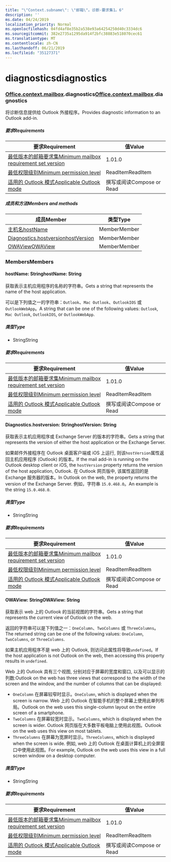 ```yaml
---
title: "\"Context.subname\": \"邮箱\"。诊断-要求集1。6"
description: ''
ms.date: 04/24/2019
localization_priority: Normal
ms.openlocfilehash: 04fd4af8e35b2a538e93a64254250d40c3334dc6
ms.sourcegitcommit: 382e2735a1295da914f2bfc38883e518070cec61
ms.translationtype: MT
ms.contentlocale: zh-CN
ms.lasthandoff: 06/21/2019
ms.locfileid: "35127371"
---
```

# <a name="diagnostics"></a><span data-ttu-id="60e56-102">diagnostics</span><span class="sxs-lookup"><span data-stu-id="60e56-102">diagnostics</span></span>

### <a name="officeofficemdcontextofficecontextmdmailboxofficecontextmailboxmddiagnostics"></a><span data-ttu-id="60e56-103">[Office](Office.md)[.context](Office.context.md)[.mailbox](Office.context.mailbox.md).diagnostics</span><span class="sxs-lookup"><span data-stu-id="60e56-103">[Office](Office.md)[.context](Office.context.md)[.mailbox](Office.context.mailbox.md).diagnostics</span></span>

<span data-ttu-id="60e56-104">将诊断信息提供给 Outlook 外接程序。</span><span class="sxs-lookup"><span data-stu-id="60e56-104">Provides diagnostic information to an Outlook add-in.</span></span>

##### <a name="requirements"></a><span data-ttu-id="60e56-105">要求</span><span class="sxs-lookup"><span data-stu-id="60e56-105">Requirements</span></span>

|<span data-ttu-id="60e56-106">要求</span><span class="sxs-lookup"><span data-stu-id="60e56-106">Requirement</span></span>| <span data-ttu-id="60e56-107">值</span><span class="sxs-lookup"><span data-stu-id="60e56-107">Value</span></span>|
|---|---|
|[<span data-ttu-id="60e56-108">最低版本的邮箱要求集</span><span class="sxs-lookup"><span data-stu-id="60e56-108">Minimum mailbox requirement set version</span></span>](/office/dev/add-ins/reference/requirement-sets/outlook-api-requirement-sets)| <span data-ttu-id="60e56-109">1.0</span><span class="sxs-lookup"><span data-stu-id="60e56-109">1.0</span></span>|
|[<span data-ttu-id="60e56-110">最低权限级别</span><span class="sxs-lookup"><span data-stu-id="60e56-110">Minimum permission level</span></span>](/outlook/add-ins/understanding-outlook-add-in-permissions)| <span data-ttu-id="60e56-111">ReadItem</span><span class="sxs-lookup"><span data-stu-id="60e56-111">ReadItem</span></span>|
|[<span data-ttu-id="60e56-112">适用的 Outlook 模式</span><span class="sxs-lookup"><span data-stu-id="60e56-112">Applicable Outlook mode</span></span>](/outlook/add-ins/#extension-points)| <span data-ttu-id="60e56-113">撰写或阅读</span><span class="sxs-lookup"><span data-stu-id="60e56-113">Compose or Read</span></span>|

##### <a name="members-and-methods"></a><span data-ttu-id="60e56-114">成员和方法</span><span class="sxs-lookup"><span data-stu-id="60e56-114">Members and methods</span></span>

| <span data-ttu-id="60e56-115">成员</span><span class="sxs-lookup"><span data-stu-id="60e56-115">Member</span></span> | <span data-ttu-id="60e56-116">类型</span><span class="sxs-lookup"><span data-stu-id="60e56-116">Type</span></span> |
|--------|------|
| [<span data-ttu-id="60e56-117">主机名</span><span class="sxs-lookup"><span data-stu-id="60e56-117">hostName</span></span>](#hostname-string) | <span data-ttu-id="60e56-118">Member</span><span class="sxs-lookup"><span data-stu-id="60e56-118">Member</span></span> |
| [<span data-ttu-id="60e56-119">Diagnostics.hostversion</span><span class="sxs-lookup"><span data-stu-id="60e56-119">hostVersion</span></span>](#hostversion-string) | <span data-ttu-id="60e56-120">Member</span><span class="sxs-lookup"><span data-stu-id="60e56-120">Member</span></span> |
| [<span data-ttu-id="60e56-121">OWAView</span><span class="sxs-lookup"><span data-stu-id="60e56-121">OWAView</span></span>](#owaview-string) | <span data-ttu-id="60e56-122">Member</span><span class="sxs-lookup"><span data-stu-id="60e56-122">Member</span></span> |

### <a name="members"></a><span data-ttu-id="60e56-123">Members</span><span class="sxs-lookup"><span data-stu-id="60e56-123">Members</span></span>

#### <a name="hostname-string"></a><span data-ttu-id="60e56-124">hostName: String</span><span class="sxs-lookup"><span data-stu-id="60e56-124">hostName: String</span></span>

<span data-ttu-id="60e56-125">获取表示主机应用程序的名称的字符串。</span><span class="sxs-lookup"><span data-stu-id="60e56-125">Gets a string that represents the name of the host application.</span></span>

<span data-ttu-id="60e56-126">可以是下列值之一的字符串：`Outlook`、`Mac Outlook`、`OutlookIOS` 或 `OutlookWebApp`。</span><span class="sxs-lookup"><span data-stu-id="60e56-126">A string that can be one of the following values: `Outlook`, `Mac Outlook`, `OutlookIOS`, or `OutlookWebApp`.</span></span>

##### <a name="type"></a><span data-ttu-id="60e56-127">类型</span><span class="sxs-lookup"><span data-stu-id="60e56-127">Type</span></span>

*   <span data-ttu-id="60e56-128">String</span><span class="sxs-lookup"><span data-stu-id="60e56-128">String</span></span>

##### <a name="requirements"></a><span data-ttu-id="60e56-129">要求</span><span class="sxs-lookup"><span data-stu-id="60e56-129">Requirements</span></span>

|<span data-ttu-id="60e56-130">要求</span><span class="sxs-lookup"><span data-stu-id="60e56-130">Requirement</span></span>| <span data-ttu-id="60e56-131">值</span><span class="sxs-lookup"><span data-stu-id="60e56-131">Value</span></span>|
|---|---|
|[<span data-ttu-id="60e56-132">最低版本的邮箱要求集</span><span class="sxs-lookup"><span data-stu-id="60e56-132">Minimum mailbox requirement set version</span></span>](/office/dev/add-ins/reference/requirement-sets/outlook-api-requirement-sets)| <span data-ttu-id="60e56-133">1.0</span><span class="sxs-lookup"><span data-stu-id="60e56-133">1.0</span></span>|
|[<span data-ttu-id="60e56-134">最低权限级别</span><span class="sxs-lookup"><span data-stu-id="60e56-134">Minimum permission level</span></span>](/outlook/add-ins/understanding-outlook-add-in-permissions)| <span data-ttu-id="60e56-135">ReadItem</span><span class="sxs-lookup"><span data-stu-id="60e56-135">ReadItem</span></span>|
|[<span data-ttu-id="60e56-136">适用的 Outlook 模式</span><span class="sxs-lookup"><span data-stu-id="60e56-136">Applicable Outlook mode</span></span>](/outlook/add-ins/#extension-points)| <span data-ttu-id="60e56-137">撰写或阅读</span><span class="sxs-lookup"><span data-stu-id="60e56-137">Compose or Read</span></span>|

#### <a name="hostversion-string"></a><span data-ttu-id="60e56-138">Diagnostics.hostversion: String</span><span class="sxs-lookup"><span data-stu-id="60e56-138">hostVersion: String</span></span>

<span data-ttu-id="60e56-139">获取表示主机应用程序或 Exchange Server 的版本的字符串。</span><span class="sxs-lookup"><span data-stu-id="60e56-139">Gets a string that represents the version of either the host application or the Exchange Server.</span></span>

<span data-ttu-id="60e56-140">如果邮件外接程序在 Outlook 桌面客户端或 iOS 上运行, 则该`hostVersion`属性返回主机应用程序 (Outlook) 的版本。</span><span class="sxs-lookup"><span data-stu-id="60e56-140">If the mail add-in is running on the Outlook desktop client or iOS, the `hostVersion` property returns the version of the host application, Outlook.</span></span> <span data-ttu-id="60e56-141">在 Outlook 网页版中, 该属性返回的是 Exchange 服务器的版本。</span><span class="sxs-lookup"><span data-stu-id="60e56-141">In Outlook on the web, the property returns the version of the Exchange Server.</span></span> <span data-ttu-id="60e56-142">例如，字符串 `15.0.468.0`。</span><span class="sxs-lookup"><span data-stu-id="60e56-142">An example is the string `15.0.468.0`.</span></span>

##### <a name="type"></a><span data-ttu-id="60e56-143">类型</span><span class="sxs-lookup"><span data-stu-id="60e56-143">Type</span></span>

*   <span data-ttu-id="60e56-144">String</span><span class="sxs-lookup"><span data-stu-id="60e56-144">String</span></span>

##### <a name="requirements"></a><span data-ttu-id="60e56-145">要求</span><span class="sxs-lookup"><span data-stu-id="60e56-145">Requirements</span></span>

|<span data-ttu-id="60e56-146">要求</span><span class="sxs-lookup"><span data-stu-id="60e56-146">Requirement</span></span>| <span data-ttu-id="60e56-147">值</span><span class="sxs-lookup"><span data-stu-id="60e56-147">Value</span></span>|
|---|---|
|[<span data-ttu-id="60e56-148">最低版本的邮箱要求集</span><span class="sxs-lookup"><span data-stu-id="60e56-148">Minimum mailbox requirement set version</span></span>](/office/dev/add-ins/reference/requirement-sets/outlook-api-requirement-sets)| <span data-ttu-id="60e56-149">1.0</span><span class="sxs-lookup"><span data-stu-id="60e56-149">1.0</span></span>|
|[<span data-ttu-id="60e56-150">最低权限级别</span><span class="sxs-lookup"><span data-stu-id="60e56-150">Minimum permission level</span></span>](/outlook/add-ins/understanding-outlook-add-in-permissions)| <span data-ttu-id="60e56-151">ReadItem</span><span class="sxs-lookup"><span data-stu-id="60e56-151">ReadItem</span></span>|
|[<span data-ttu-id="60e56-152">适用的 Outlook 模式</span><span class="sxs-lookup"><span data-stu-id="60e56-152">Applicable Outlook mode</span></span>](/outlook/add-ins/#extension-points)| <span data-ttu-id="60e56-153">撰写或阅读</span><span class="sxs-lookup"><span data-stu-id="60e56-153">Compose or Read</span></span>|

#### <a name="owaview-string"></a><span data-ttu-id="60e56-154">OWAView: String</span><span class="sxs-lookup"><span data-stu-id="60e56-154">OWAView: String</span></span>

<span data-ttu-id="60e56-155">获取表示 web 上的 Outlook 的当前视图的字符串。</span><span class="sxs-lookup"><span data-stu-id="60e56-155">Gets a string that represents the current view of Outlook on the web.</span></span>

<span data-ttu-id="60e56-156">返回的字符串可以是下列值之一：`OneColumn`、`TwoColumns` 或 `ThreeColumns`。</span><span class="sxs-lookup"><span data-stu-id="60e56-156">The returned string can be one of the following values: `OneColumn`, `TwoColumns`, or `ThreeColumns`.</span></span>

<span data-ttu-id="60e56-157">如果主机应用程序不是 web 上的 Outlook, 则访问此属性将导致`undefined`。</span><span class="sxs-lookup"><span data-stu-id="60e56-157">If the host application is not Outlook on the web, then accessing this property results in `undefined`.</span></span>

<span data-ttu-id="60e56-158">Web 上的 Outlook 具有三个视图, 分别对应于屏幕的宽度和窗口, 以及可以显示的列数:</span><span class="sxs-lookup"><span data-stu-id="60e56-158">Outlook on the web has three views that correspond to the width of the screen and the window, and the number of columns that can be displayed:</span></span>

*   <span data-ttu-id="60e56-159">`OneColumn` 在屏幕较窄时显示。</span><span class="sxs-lookup"><span data-stu-id="60e56-159">`OneColumn`, which is displayed when the screen is narrow.</span></span> <span data-ttu-id="60e56-160">Web 上的 Outlook 在智能手机的整个屏幕上使用此单列布局。</span><span class="sxs-lookup"><span data-stu-id="60e56-160">Outlook on the web uses this single-column layout on the entire screen of a smartphone.</span></span>
*   <span data-ttu-id="60e56-161">`TwoColumns` 在屏幕较宽时显示。</span><span class="sxs-lookup"><span data-stu-id="60e56-161">`TwoColumns`, which is displayed when the screen is wider.</span></span> <span data-ttu-id="60e56-162">Outlook 网页版在大多数平板电脑上使用此视图。</span><span class="sxs-lookup"><span data-stu-id="60e56-162">Outlook on the web uses this view on most tablets.</span></span>
*   <span data-ttu-id="60e56-163">`ThreeColumns` 在屏幕为宽屏时显示。</span><span class="sxs-lookup"><span data-stu-id="60e56-163">`ThreeColumns`, which is displayed when the screen is wide.</span></span> <span data-ttu-id="60e56-164">例如, web 上的 Outlook 在桌面计算机上的全屏窗口中使用此视图。</span><span class="sxs-lookup"><span data-stu-id="60e56-164">For example, Outlook on the web uses this view in a full screen window on a desktop computer.</span></span>

##### <a name="type"></a><span data-ttu-id="60e56-165">类型</span><span class="sxs-lookup"><span data-stu-id="60e56-165">Type</span></span>

*   <span data-ttu-id="60e56-166">String</span><span class="sxs-lookup"><span data-stu-id="60e56-166">String</span></span>

##### <a name="requirements"></a><span data-ttu-id="60e56-167">要求</span><span class="sxs-lookup"><span data-stu-id="60e56-167">Requirements</span></span>

|<span data-ttu-id="60e56-168">要求</span><span class="sxs-lookup"><span data-stu-id="60e56-168">Requirement</span></span>| <span data-ttu-id="60e56-169">值</span><span class="sxs-lookup"><span data-stu-id="60e56-169">Value</span></span>|
|---|---|
|[<span data-ttu-id="60e56-170">最低版本的邮箱要求集</span><span class="sxs-lookup"><span data-stu-id="60e56-170">Minimum mailbox requirement set version</span></span>](/office/dev/add-ins/reference/requirement-sets/outlook-api-requirement-sets)| <span data-ttu-id="60e56-171">1.0</span><span class="sxs-lookup"><span data-stu-id="60e56-171">1.0</span></span>|
|[<span data-ttu-id="60e56-172">最低权限级别</span><span class="sxs-lookup"><span data-stu-id="60e56-172">Minimum permission level</span></span>](/outlook/add-ins/understanding-outlook-add-in-permissions)| <span data-ttu-id="60e56-173">ReadItem</span><span class="sxs-lookup"><span data-stu-id="60e56-173">ReadItem</span></span>|
|[<span data-ttu-id="60e56-174">适用的 Outlook 模式</span><span class="sxs-lookup"><span data-stu-id="60e56-174">Applicable Outlook mode</span></span>](/outlook/add-ins/#extension-points)| <span data-ttu-id="60e56-175">撰写或阅读</span><span class="sxs-lookup"><span data-stu-id="60e56-175">Compose or Read</span></span>|
